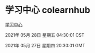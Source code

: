# 学习中心 colearnhub
[学习中心](http://59.174.26.227:56308/colearnhub/)

2021年 05月 28日 星期五 04:30:01 CST

2021年 05月 27日 星期四 20:30:01 GMT
